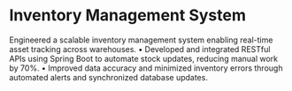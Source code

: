 # Inventory Management System
 Engineered a scalable inventory management system enabling real-time asset tracking across warehouses. • Developed and integrated RESTful APIs using Spring Boot to automate stock updates, reducing manual work by 70%. • Improved data accuracy and minimized inventory errors through automated alerts and synchronized database updates.
